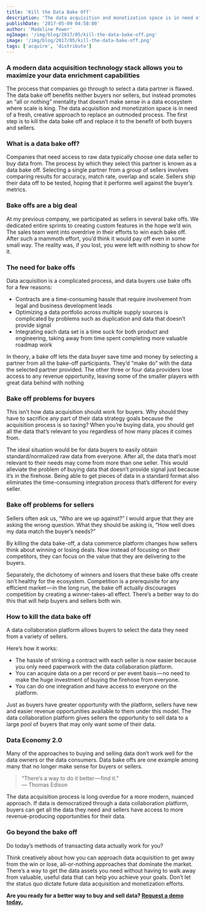 ```yaml
---
title: 'Kill the Data Bake Off'
description: 'The data acquisition and monetization space is in need of a fresh, creative approach to replace an outmoded process. The first step is to kill the data bake off and replace it to the benefit of both buyers and sellers.'
publishDate: '2017-05-09 04:58:00'
author: 'Madeline Power'
ogImage: '/img/blog/2017/05/kill-the-data-bake-off.png'
image: '/img/blog/2017/05/kill-the-data-bake-off.png'
tags: ['acquire', 'distribute']
---
```

### A modern data acquisition technology stack allows you to maximize your data enrichment capabilities

The process that companies go through to select a data partner is flawed. The data bake off benefits neither buyers nor sellers, but instead promotes an “all or nothing” mentality that doesn’t make sense in a data ecosystem where scale is king. The data acquisition and monetization space is in need of a fresh, creative approach to replace an outmoded process. The first step is to kill the data bake off and replace it to the benefit of both buyers and sellers.

### What is a data bake off?

Companies that need access to raw data typically choose one data seller to buy data from. The process by which they select this partner is known as a data bake off. Selecting a single partner from a group of sellers involves comparing results for accuracy, match rate, overlap and scale. Sellers ship their data off to be tested, hoping that it performs well against the buyer’s metrics.

### Bake offs are a big deal

At my previous company, we participated as sellers in several bake offs. We dedicated entire sprints to creating custom features in the hope we’d win. The sales team went into overdrive in their efforts to win each bake off. After such a mammoth effort, you’d think it would pay off even in some small way. The reality was, if you lost, you were left with nothing to show for it.

### The need for bake offs

Data acquisition is a complicated process, and data buyers use bake offs for a few reasons:

* Contracts are a time-consuming hassle that require involvement from legal and business development leads
* Optimizing a data portfolio across multiple supply sources is complicated by problems such as duplication and data that doesn’t provide signal
* Integrating each data set is a time suck for both product and engineering, taking away from time spent completing more valuable roadmap work

In theory, a bake off lets the data buyer save time and money by selecting a partner from all the bake-off participants. They’d “make do” with the data the selected partner provided. The other three or four data providers lose access to any revenue opportunity, leaving some of the smaller players with great data behind with nothing

### Bake off problems for buyers

This isn’t how data acquisition should work for buyers. Why should they have to sacrifice any part of their data strategy goals because the acquisition process is so taxing? When you’re buying data, you should get all the data that’s relevant to you regardless of how many places it comes from.

The ideal situation would be for data buyers to easily obtain standard/normalized raw data from everyone. After all, the data that’s most relevant to their needs may come from more than one seller. This would alleviate the problem of buying data that doesn’t provide signal just because it’s in the firehose. Being able to get pieces of data in a standard format also eliminates the time-consuming integration process that’s different for every seller.

### Bake off problems for sellers

Sellers often ask us, “Who are we up against?” I would argue that they are asking the wrong question. What they should be asking is, “How well does my data match the buyer’s needs?”

By killing the data bake-off, a data commerce platform changes how sellers think about winning or losing deals. Now instead of focusing on their competitors, they can focus on the value that they are delivering to the buyers.

Separately, the dichotomy of winners and losers that these bake offs create isn’t healthy for the ecosystem. Competition is a prerequisite for any efficient market — in the long run, the bake off actually discourages competition by creating a winner-takes-all effect. There’s a better way to do this that will help buyers and sellers both win.

### How to kill the data bake off

A data collaboration platform allows buyers to select the data they need from a variety of sellers.

Here’s how it works:

* The hassle of striking a contract with each seller is now easier because you only need paperwork with the data collaboration platform.
* You can acquire data on a per record or per event basis — no need to make the huge investment of buying the firehose from everyone.
* You can do one integration and have access to everyone on the platform.

Just as buyers have greater opportunity with the platform, sellers have new and easier revenue opportunities available to them under this model. The data collaboration platform gives sellers the opportunity to sell data to a large pool of buyers that may only want some of their data.

### Data Economy 2.0

Many of the approaches to buying and selling data don’t work well for the data owners or the data consumers. Data bake offs are one example among many that no longer make sense for buyers or sellers.

> “There’s a way to do it better — find it.”  
> — Thomas Edison

The data acquisition process is long overdue for a more modern, nuanced approach. If data is democratized through a data collaboration platform, buyers can get all the data they need and sellers have access to more revenue-producing opportunities for their data.

### Go beyond the bake off

Do today’s methods of transacting data actually work for you?

Think creatively about how you can approach data acquisition to get away from the win or lose, all-or-nothing approaches that dominate the market. There’s a way to get the data assets you need without having to walk away from valuable, useful data that can help you achieve your goals. Don’t let the status quo dictate future data acquisition and monetization efforts.

**Are you ready for a better way to buy and sell data? [Request a demo today.](https://www.narrative.io/get-started)**
